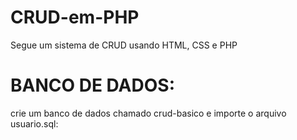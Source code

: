 # CRUD-em-PHP
Segue um sistema de CRUD usando HTML, CSS e PHP

# BANCO DE DADOS:

crie um banco de dados chamado crud-basico e importe o arquivo usuario.sql:
